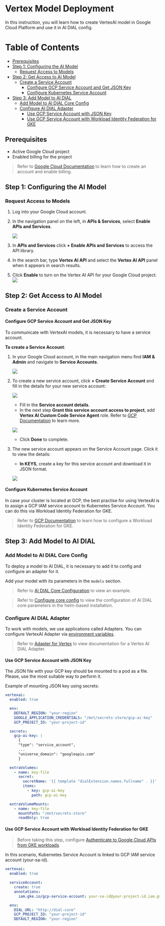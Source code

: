 <!-- omit from toc -->
# Vertex Model Deployment

In this instruction, you will learn how to create VertexAI model in Google Cloud Platform and use it in AI DIAL config.

<div class="docusaurus-ignore">

<!-- omit from toc -->
# Table of Contents
- [Prerequisites](#prerequisites)
- [Step 1: Configuring the AI Model](#step-1-configuring-the-ai-model)
  - [Request Access to Models](#request-access-to-models)
- [Step 2: Get Access to AI Model](#step-2-get-access-to-ai-model)
  - [Create a Service Account](#create-a-service-account)
    - [Configure GCP Service Account and Get JSON Key](#configure-gcp-service-account-and-get-json-key)
    - [Configure Kubernetes Service Account](#configure-kubernetes-service-account)
- [Step 3: Add Model to AI DIAL](#step-3-add-model-to-ai-dial)
  - [Add Model to AI DIAL Core Config](#add-model-to-ai-dial-core-config)
  - [Configure AI DIAL Adapter](#configure-ai-dial-adapter)
    - [Use GCP Service Account with JSON Key](#use-gcp-service-account-with-json-key)
    - [Use GCP Service Account with Workload Identity Federation for GKE](#use-gcp-service-account-with-workload-identity-federation-for-gke)

</div>

## Prerequisites

* Active Google Cloud project
* Enabled billing for the project

> Refer to [Google Cloud Documentation](https://cloud.google.com/vertex-ai/docs/featurestore/setup) to learn how to create an account and enable billing.

## Step 1: Configuring the AI Model

### Request Access to Models

1.	Log into your Google Cloud account.
2.	In the navigation panel on the left, in **APIs & Services**, select **Enable APIs and Services**.

  	![](img/gcp9.png)
  	
3. In **APIs and Services** click **+ Enable APIs and Services** to access the API library.
4. In the search bar, type **Vertex AI API** and select the **Vertex AI API** panel when it appears in search results.
5. Click **Enable** to turn on the Vertex AI API for your Google Cloud project.
      ![](img/gcp11.png)
   
## Step 2: Get Access to AI Model

### Create a Service Account

#### Configure GCP Service Account and Get JSON Key

To communicate with VertexAI models, it is necessary to have a service account.

**To create a Service Account**:

1. In your Google Cloud account, in the main navigation menu find **IAM & Admin** and navigate to **Service Accounts**.

	![](img/gcp1.png)

2. To create a new service account, click **+ Create Service Account** and fill in the details for your new service account:
	  
	![](img/gcp2-1.png)

    	
	* Fill in the **Service account details**.
	* In the next step **Grant this service account access to project**, add **Vertex AI Custom Code Service Agent** role. Refer to [GCP Documentation](https://cloud.google.com/vertex-ai/docs/general/access-control#grant_service_agents_access_to_other_resources) to learn more.

	![](img/gcp12.png)

	* Click **Done** to complete.

3. The new service account appears on the Service Account page. Click it to view the details:
    * **In KEYS**, create a key for this service account and download it in JSON format.
    
   	 ![](img/gcp6.png)
  
#### Configure Kubernetes Service Account

In case your cluster is located at GCP, the best practise for using VertexAI is to assign a GCP IAM service account to Kubernetes Service Account. You can do this via Workload Identity Federation for GKE.

> Refer to [GCP Documentation](https://cloud.google.com/kubernetes-engine/docs/how-to/workload-identity) to learn how to configure a Workload Identity Federation for GKE.

## Step 3: Add Model to AI DIAL

### Add Model to AI DIAL Core Config

To deploy a model to AI DIAL, it is necessary to add it to config and configure an adapter for it.

Add your model with its parameters in the `models` section. 

> Refer to [AI DIAL Core Configuration](https://github.com/epam/ai-dial-core/blob/development/sample/aidial.config.json#L30) to view an example.

> Refer to [Configure core config](./configuration.md#core-parameters) to view the configuration of AI DIAL core parameters in the helm-based installation.

### Configure AI DIAL Adapter

To work with models, we use applications called Adapters. You can configure VertexAI Adapter via [environment variables](https://github.com/epam/ai-dial-adapter-vertexai#environment-variables).

> Refer to [Adapter for Vertex](https://github.com/epam/ai-dial-adapter-vertexai) to view documentation for a Vertex AI DIAL Adapter.

#### Use GCP Service Account with JSON Key

The JSON file with your GCP key should be mounted to a pod as a file. Please, use the most suitable way to perform it.

Example of mounting JSON key using secrets:

```yaml
vertexai:
  enabled: true

  env:
    DEFAULT_REGION: "your-region"
    GOOGLE_APPLICATION_CREDENTIALS: "/mnt/secrets-store/gcp-ai-key"
    GCP_PROJECT_ID: "your-project-id"

  secrets:
    gcp-ai-key: |
      {
      "type": "service_account",
      ...
      "universe_domain": "googleapis.com"
      }

  extraVolumes:
    - name: key-file
      secret:
        secretName: '{{ template "dialExtension.names.fullname" . }}'
        items:
          - key: gcp-ai-key
            path: gcp-ai-key

  extraVolumeMounts:
    - name: key-file
      mountPath: "/mnt/secrets-store"
      readOnly: true

```

#### Use GCP Service Account with Workload Identity Federation for GKE

> Before taking this step, configure [Authenticate to Google Cloud APIs from GKE workloads](#configure-kubernetes-service-account).

In this scenario, Kubernetes Service Account is linked to GCP IAM service account (your-sa-id).

```yaml
vertexai:
  enabled: true

  serviceAccount:
    create: true
    annotations:
      iam.gke.io/gcp-service-account: your-sa-id@your-project-id.iam.gserviceaccount.com

  env:
    DIAL_URL: "http://dial-core"
    GCP_PROJECT_ID: "your-project-id"
    DEFAULT_REGION: "your-region"

```
